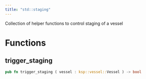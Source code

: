 ```yaml
---
title: "std::staging"
---
```


Collection of helper functions to control staging of a vessel

# Functions


## trigger_staging

```rust
pub fn trigger_staging ( vessel : ksp::vessel::Vessel ) -> bool
```


